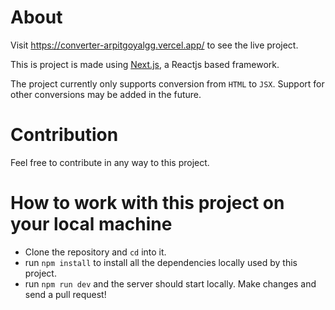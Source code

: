 # About

Visit https://converter-arpitgoyalgg.vercel.app/ to see the live project.

This is project is made using [Next.js](https://nextjs.org/), a Reactjs based framework.

The project currently only supports conversion from `HTML` to `JSX`. Support for other conversions may be added in the future.

# Contribution

Feel free to contribute in any way to this project.

# How to work with this project on your local machine

- Clone the repository and `cd` into it.
- run `npm install` to install all the dependencies locally used by this project.
- run `npm run dev` and the server should start locally. Make changes and send a pull request!
